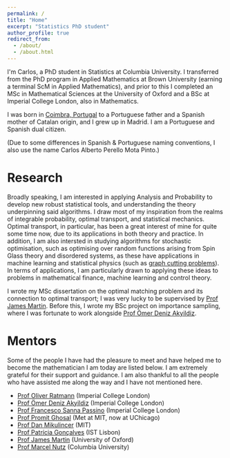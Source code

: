 ```yaml
---
permalink: /
title: "Home"
excerpt: "Statistics PhD student"
author_profile: true
redirect_from: 
  - /about/
  - /about.html
---
```


I'm Carlos, a PhD student in Statistics at Columbia University. I transferred from the PhD program in Applied Mathematics at Brown University (earning a terminal ScM in Applied Mathematics), and prior to this I completed an MSc in Mathematical Sciences at the University of Oxford and a BSc at Imperial College London, also in Mathematics. 

I was born in [Coimbra, Portugal](https://en.wikipedia.org/wiki/Coimbra) to a Portuguese father and a Spanish mother of Catalan origin, and I grew up in Madrid. I am a Portuguese and Spanish dual citizen. 

(Due to some differences in Spanish & Portuguese naming conventions, I also use the name Carlos Alberto Perello Mota Pinto.)

Research
======
Broadly speaking, I am interested in applying Analysis and Probability to develop new robust statistical tools, and understanding the theory underpinning said algorithms. I draw most of my inspiration from the realms of integrable probability, optimal transport, and statistical mechanics. Optimal transport, in particular, has been a great interest of mine for quite some time now, due to its applications in both theory and practice. In addition, I am also intersted in studying algorithms for stochastic optimisation, such as optimising over random functions arising from Spin Glass theory and disordered systems, as these have applications in machine learning and statistical physics (such as [graph cutting problems](https://pagesperso.g-scop.grenoble-inp.fr/~seboa/sebo_files/papers/phys97optcuts.pdf)). In terms of applications, I am particularly drawn to applying these ideas to problems in mathematical finance, machine learning and control theory.

I wrote my MSc dissertation on the optimal matching problem and its connection to optimal transport; I was very lucky to be supervised by [Prof James Martin](https://www.stats.ox.ac.uk/~martin/). Before this, I wrote my BSc project on importance sampling, where I was fortunate to work alongside [Prof Ömer Deniz Akyildiz](https://akyildiz.me/).

Mentors
======
Some of the people I have had the pleasure to meet and have helped me to become the mathematician I am today are listed below. I am extremely grateful for their support and guidance. I am also thankful to all the people who have assisted me along the way and I have not mentioned here.

- [Prof Oliver Ratmann](https://www.imperial.ac.uk/people/o.ratmann) (Imperial College London)
- [Prof Ömer Deniz Akyildiz](https://akyildiz.me/) (Imperial College London)
- [Prof Francesco Sanna Passino](https://fraspass.github.io/) (Imperial College London)
- [Prof Promit Ghosal](https://www.promit-ghosal.com/) (Met at MIT, now at UChicago)
- [Prof Dan Mikulincer](https://www.wisdom.weizmann.ac.il/~danmi/) (MIT)
- [Prof Patrícia Gonçalves](https://patriciamath.wixsite.com/patricia) (IST Lisbon)
- [Prof James Martin](https://www.stats.ox.ac.uk/~martin/) (University of Oxford)
- [Prof Marcel Nutz](https://www.marcelnutz.com) (Columbia University)